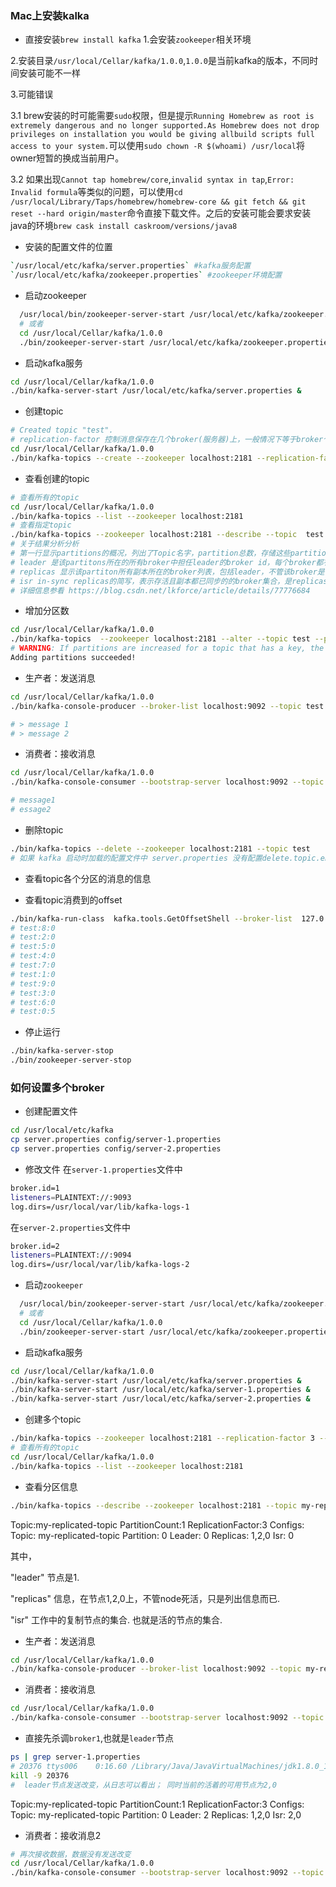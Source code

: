 ### Mac上安装kalka

* 直接安装`brew install kafka`
1.会安装`zookeeper`相关环境

2.安装目录`/usr/local/Cellar/kafka/1.0.0`,`1.0.0`是当前kafka的版本，不同时间安装可能不一样

3.可能错误

3.1 brew安装的时可能需要`sudo`权限，但是提示`Running Homebrew as root is extremely dangerous and no longer supported.As Homebrew does not drop privileges on installation you would be giving allbuild scripts full access to your system.`可以使用`sudo chown -R $(whoami) /usr/local`将owner短暂的换成当前用户。

3.2 如果出现`Cannot tap homebrew/core`,`invalid syntax in tap`,`Error: Invalid formula`等类似的问题，可以使用`cd /usr/local/Library/Taps/homebrew/homebrew-core && git fetch && git reset --hard origin/master`命令直接下载文件。之后的安装可能会要求安装java的环境`brew cask install caskroom/versions/java8`

* 安装的配置文件的位置
``` sh
`/usr/local/etc/kafka/server.properties` #kafka服务配置
`/usr/local/etc/kafka/zookeeper.properties` #zookeeper环境配置
```

* 启动zookeeper
```sh
  /usr/local/bin/zookeeper-server-start /usr/local/etc/kafka/zookeeper.properties &
  # 或者
  cd /usr/local/Cellar/kafka/1.0.0
  ./bin/zookeeper-server-start /usr/local/etc/kafka/zookeeper.properties &
```

* 启动kafka服务
``` sh
cd /usr/local/Cellar/kafka/1.0.0
./bin/kafka-server-start /usr/local/etc/kafka/server.properties &
```

* 创建topic
```sh
# Created topic "test".
# replication-factor 控制消息保存在几个broker(服务器)上，一般情况下等于broker个数；如果未指定，则采用默认数量，在server.properties中可查。
cd /usr/local/Cellar/kafka/1.0.0
./bin/kafka-topics --create --zookeeper localhost:2181 --replication-factor 1 --partitions 1 --topic test
```

* 查看创建的topic
``` sh
# 查看所有的topic
cd /usr/local/Cellar/kafka/1.0.0
./bin/kafka-topics --list --zookeeper localhost:2181 
# 查看指定topic
./bin/kafka-topics --zookeeper localhost:2181 --describe --topic  test
# 关于结果分析分析
# 第一行显示partitions的概况，列出了Topic名字，partition总数，存储这些partition的broker数
# leader 是该partitons所在的所有broker中担任leader的broker id，每个broker都有可能成为leader
# replicas 显示该partiton所有副本所在的broker列表，包括leader，不管该broker是否是存活，不管是否和leader保持了同步。
# isr in-sync replicas的简写，表示存活且副本都已同步的的broker集合，是replicas的子集
# 详细信息参看 https://blog.csdn.net/lkforce/article/details/77776684
```

* 增加分区数
```sh
cd /usr/local/Cellar/kafka/1.0.0
./bin/kafka-topics  --zookeeper localhost:2181 --alter --topic test --partitions 10
# WARNING: If partitions are increased for a topic that has a key, the partition logic or ordering of the messages will be affected
Adding partitions succeeded!
```

* 生产者：发送消息
``` sh
cd /usr/local/Cellar/kafka/1.0.0
./bin/kafka-console-producer --broker-list localhost:9092 --topic test

# > message 1
# > message 2
```
* 消费者：接收消息
```sh
cd /usr/local/Cellar/kafka/1.0.0
./bin/kafka-console-consumer --bootstrap-server localhost:9092 --topic test --from-beginning

# message1
# essage2
```

* 删除topic
``` sh
./bin/kafka-topics --delete --zookeeper localhost:2181 --topic test
# 如果 kafka 启动时加载的配置文件中 server.properties 没有配置delete.topic.enable=true，那么此时的删除并不是真正的删除，而是把 topic 标记为：marked for deletion
```

* 查看topic各个分区的消息的信息

* 查看topic消费到的offset
```sh
./bin/kafka-run-class  kafka.tools.GetOffsetShell --broker-list  127.0.0.1:9092 --topic test --time -1
# test:8:0
# test:2:0
# test:5:0
# test:4:0
# test:7:0
# test:1:0
# test:9:0
# test:3:0
# test:6:0
# test:0:5
```

* 停止运行
``` sh
./bin/kafka-server-stop
./bin/zookeeper-server-stop
```

### 如何设置多个broker

* 创建配置文件
```sh
cd /usr/local/etc/kafka
cp server.properties config/server-1.properties
cp server.properties config/server-2.properties
```
* 修改文件
在`server-1.properties`文件中
```sh
broker.id=1
listeners=PLAINTEXT://:9093
log.dirs=/usr/local/var/lib/kafka-logs-1
```
在`server-2.properties`文件中
```sh
broker.id=2
listeners=PLAINTEXT://:9094
log.dirs=/usr/local/var/lib/kafka-logs-2
```

* 启动`zookeeper`
```sh
  /usr/local/bin/zookeeper-server-start /usr/local/etc/kafka/zookeeper.properties &
  # 或者
  cd /usr/local/Cellar/kafka/1.0.0
  ./bin/zookeeper-server-start /usr/local/etc/kafka/zookeeper.properties &
```

* 启动kafka服务
``` sh
cd /usr/local/Cellar/kafka/1.0.0
./bin/kafka-server-start /usr/local/etc/kafka/server.properties &
./bin/kafka-server-start /usr/local/etc/kafka/server-1.properties &
./bin/kafka-server-start /usr/local/etc/kafka/server-2.properties &
```
* 创建多个topic
```sh
./bin/kafka-topics --zookeeper localhost:2181 --replication-factor 3 --describe --topic  my-replicated-topic
# 查看所有的topic
cd /usr/local/Cellar/kafka/1.0.0
./bin/kafka-topics --list --zookeeper localhost:2181
```

* 查看分区信息
```sh
./bin/kafka-topics --describe --zookeeper localhost:2181 --topic my-replicated-topic
```

Topic:my-replicated-topic	PartitionCount:1	ReplicationFactor:3	Configs:
Topic: my-replicated-topic	Partition: 0	 Leader: 0	Replicas: 1,2,0	Isr: 0

其中，

"leader" 节点是1.

"replicas" 信息，在节点1,2,0上，不管node死活，只是列出信息而已.

"isr" 工作中的复制节点的集合. 也就是活的节点的集合.

* 生产者：发送消息
``` sh
cd /usr/local/Cellar/kafka/1.0.0
./bin/kafka-console-producer --broker-list localhost:9092 --topic my-replicated-topic
```

* 消费者：接收消息
```sh
cd /usr/local/Cellar/kafka/1.0.0
./bin/kafka-console-consumer --bootstrap-server localhost:9092 --topic my-replicated-topic --from-beginning
```

* 直接先杀调`broker1`,也就是`leader`节点
```sh
ps | grep server-1.properties
# 20376 ttys006    0:16.60 /Library/Java/JavaVirtualMachines/jdk1.8.0_162.jdk/Contents/Home/bin/java
kill -9 20376
#  leader节点发送改变，从日志可以看出； 同时当前的活着的可用节点为2,0
```

Topic:my-replicated-topic	PartitionCount:1	ReplicationFactor:3	Configs:
Topic: my-replicated-topic	Partition: 0	Leader: 2	Replicas: 1,2,0	Isr: 2,0

* 消费者：接收消息2
```sh
# 再次接收数据，数据没有发送改变
cd /usr/local/Cellar/kafka/1.0.0
./bin/kafka-console-consumer --bootstrap-server localhost:9092 --topic my-replicated-topic --from-beginning
```
